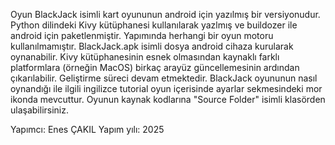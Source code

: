 Oyun BlackJack isimli kart oyununun android için yazılmış bir versiyonudur.
Python dilindeki Kivy kütüphanesi kullanılarak yazlmış ve buildozer ile android için paketlenmiştir.
Yapımında herhangi bir oyun motoru kullanılmamıştır.
BlackJack.apk isimli dosya android cihaza kurularak oynanabilir.
Kivy kütüphanesinin esnek olmasından kaynaklı farklı platformlara (örneğin MacOS) birkaç arayüz güncellemesinin ardından çıkarılabilir.
Geliştirme süreci devam etmektedir.
BlackJack oyununun nasıl oynandığı ile ilgili ingilizce tutorial oyun içerisinde ayarlar sekmesindeki mor ikonda mevcuttur.
Oyunun kaynak kodlarına "Source Folder" isimli klasörden ulaşabilirsiniz.

Yapımcı: Enes ÇAKIL
Yapım yılı: 2025